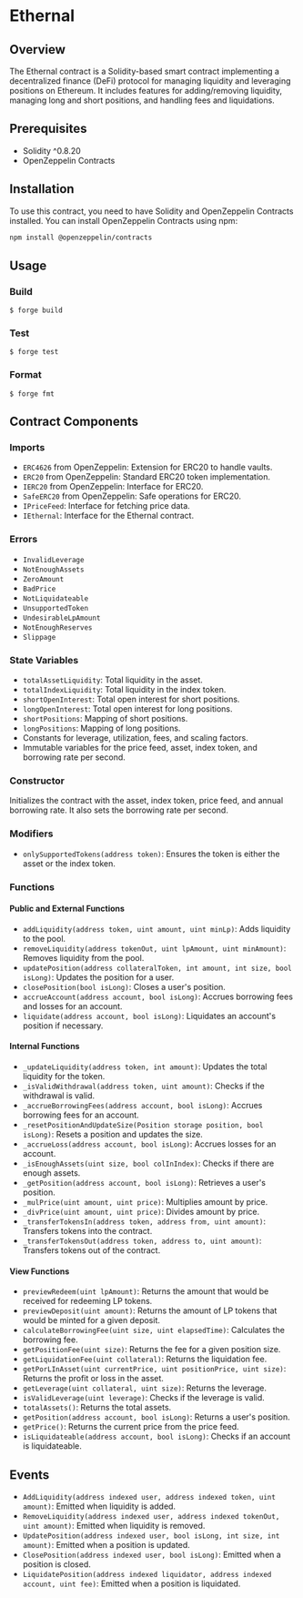 # Ethernal

## Overview

The Ethernal contract is a Solidity-based smart contract implementing a decentralized finance (DeFi) protocol for managing liquidity and leveraging positions on Ethereum. It includes features for adding/removing liquidity, managing long and short positions, and handling fees and liquidations.

## Prerequisites

- Solidity ^0.8.20
- OpenZeppelin Contracts

## Installation

To use this contract, you need to have Solidity and OpenZeppelin Contracts installed. You can install OpenZeppelin Contracts using npm:

```sh
npm install @openzeppelin/contracts
```

## Usage

### Build

```shell
$ forge build
```

### Test

```shell
$ forge test
```

### Format

```shell
$ forge fmt
```

## Contract Components

### Imports

- `ERC4626` from OpenZeppelin: Extension for ERC20 to handle vaults.
- `ERC20` from OpenZeppelin: Standard ERC20 token implementation.
- `IERC20` from OpenZeppelin: Interface for ERC20.
- `SafeERC20` from OpenZeppelin: Safe operations for ERC20.
- `IPriceFeed`: Interface for fetching price data.
- `IEthernal`: Interface for the Ethernal contract.

### Errors

- `InvalidLeverage`
- `NotEnoughAssets`
- `ZeroAmount`
- `BadPrice`
- `NotLiquidateable`
- `UnsupportedToken`
- `UndesirableLpAmount`
- `NotEnoughReserves`
- `Slippage`

### State Variables

- `totalAssetLiquidity`: Total liquidity in the asset.
- `totalIndexLiquidity`: Total liquidity in the index token.
- `shortOpenInterest`: Total open interest for short positions.
- `longOpenInterest`: Total open interest for long positions.
- `shortPositions`: Mapping of short positions.
- `longPositions`: Mapping of long positions.
- Constants for leverage, utilization, fees, and scaling factors.
- Immutable variables for the price feed, asset, index token, and borrowing rate per second.

### Constructor

Initializes the contract with the asset, index token, price feed, and annual borrowing rate. It also sets the borrowing rate per second.

### Modifiers

- `onlySupportedTokens(address token)`: Ensures the token is either the asset or the index token.

### Functions

#### Public and External Functions

- `addLiquidity(address token, uint amount, uint minLp)`: Adds liquidity to the pool.
- `removeLiquidity(address tokenOut, uint lpAmount, uint minAmount)`: Removes liquidity from the pool.
- `updatePosition(address collateralToken, int amount, int size, bool isLong)`: Updates the position for a user.
- `closePosition(bool isLong)`: Closes a user's position.
- `accrueAccount(address account, bool isLong)`: Accrues borrowing fees and losses for an account.
- `liquidate(address account, bool isLong)`: Liquidates an account's position if necessary.

#### Internal Functions

- `_updateLiquidity(address token, int amount)`: Updates the total liquidity for the token.
- `_isValidWithdrawal(address token, uint amount)`: Checks if the withdrawal is valid.
- `_accrueBorrowingFees(address account, bool isLong)`: Accrues borrowing fees for an account.
- `_resetPositionAndUpdateSize(Position storage position, bool isLong)`: Resets a position and updates the size.
- `_accrueLoss(address account, bool isLong)`: Accrues losses for an account.
- `_isEnoughAssets(uint size, bool colInIndex)`: Checks if there are enough assets.
- `_getPosition(address account, bool isLong)`: Retrieves a user's position.
- `_mulPrice(uint amount, uint price)`: Multiplies amount by price.
- `_divPrice(uint amount, uint price)`: Divides amount by price.
- `_transferTokensIn(address token, address from, uint amount)`: Transfers tokens into the contract.
- `_transferTokensOut(address token, address to, uint amount)`: Transfers tokens out of the contract.

#### View Functions

- `previewRedeem(uint lpAmount)`: Returns the amount that would be received for redeeming LP tokens.
- `previewDeposit(uint amount)`: Returns the amount of LP tokens that would be minted for a given deposit.
- `calculateBorrowingFee(uint size, uint elapsedTime)`: Calculates the borrowing fee.
- `getPositionFee(uint size)`: Returns the fee for a given position size.
- `getLiquidationFee(uint collateral)`: Returns the liquidation fee.
- `getPorLInAsset(uint currentPrice, uint positionPrice, uint size)`: Returns the profit or loss in the asset.
- `getLeverage(uint collateral, uint size)`: Returns the leverage.
- `isValidLeverage(uint leverage)`: Checks if the leverage is valid.
- `totalAssets()`: Returns the total assets.
- `getPosition(address account, bool isLong)`: Returns a user's position.
- `getPrice()`: Returns the current price from the price feed.
- `isLiquidateable(address account, bool isLong)`: Checks if an account is liquidateable.

## Events

- `AddLiquidity(address indexed user, address indexed token, uint amount)`: Emitted when liquidity is added.
- `RemoveLiquidity(address indexed user, address indexed tokenOut, uint amount)`: Emitted when liquidity is removed.
- `UpdatePosition(address indexed user, bool isLong, int size, int amount)`: Emitted when a position is updated.
- `ClosePosition(address indexed user, bool isLong)`: Emitted when a position is closed.
- `LiquidatePosition(address indexed liquidator, address indexed account, uint fee)`: Emitted when a position is liquidated.
